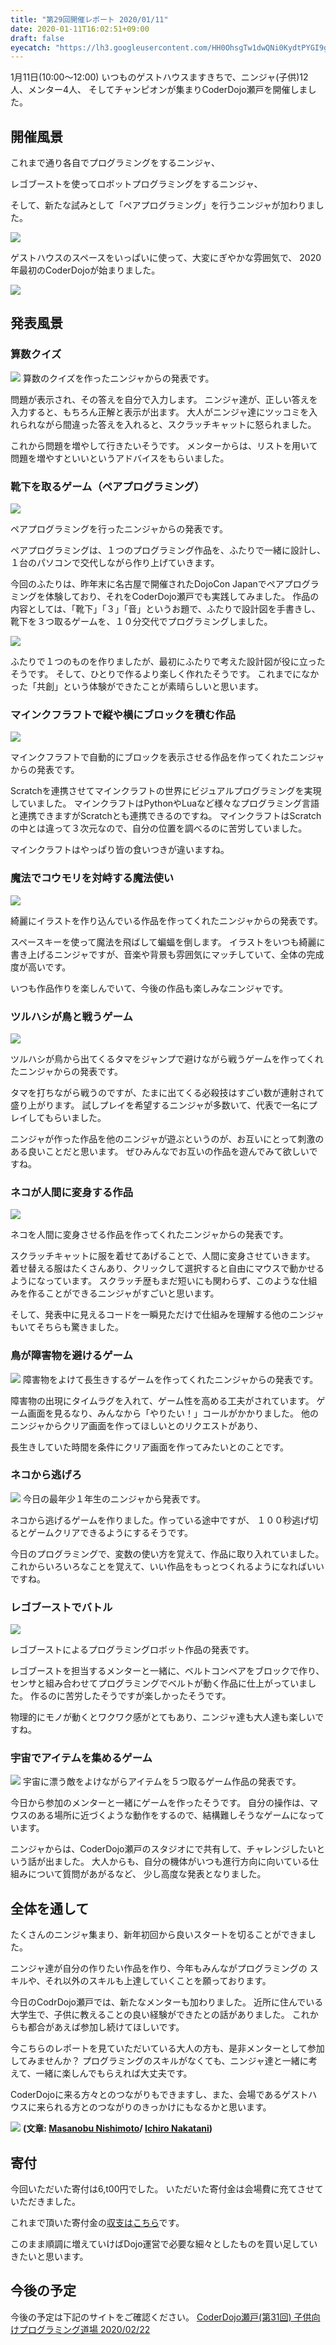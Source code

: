 ```yaml
---
title: "第29回開催レポート 2020/01/11"
date: 2020-01-11T16:02:51+09:00
draft: false
eyecatch: "https://lh3.googleusercontent.com/HH0OhsgTw1dwQNi0KydtPYGI9gvYhJYjSikldC9OJZnw-HpF3xbTczDpHWHLJwhDPeSuc2ssAxQ2cdPuR4l025mYTvCZteUqH07bzb70tJs8vA5tzBs1YMq-t4Ccs0cS0nnjR_r0et0=w1280"
---
```


1月11日(10:00～12:00)
いつものゲストハウスますきちで、ニンジャ(子供)12人、メンター4人、
そしてチャンピオンが集まりCoderDojo瀬戸を開催しました。

## 開催風景
これまで通り各自でプログラミングをするニンジャ、

レゴブーストを使ってロボットプログラミングをするニンジャ、

そして、新たな試みとして「ペアプログラミング」を行うニンジャが加わりました。

![](https://lh3.googleusercontent.com/JSfdyI3i8PrDEJZODnefGWShN8RgxMU1jqrsPXQZHFYw5KzgnYEYeHCa8k2r1uzmJtyOdxLphsNvcNX-hYLDpyEOTl5QaGveUxK-WE8mTI0Zw8DIYBOt6B8sUMWLf2V3OYumQFq5TDY=w600)

ゲストハウスのスペースをいっぱいに使って、大変にぎやかな雰囲気で、
2020年最初のCoderDojoが始まりました。

![](https://lh3.googleusercontent.com/Qh3YDD7SlFdqnU6LfhaHQeuTlEynTRD61dDWpeAjFY9ugjcunTVU6nuMrpCVtC0k1d_7uPkpRpxaeRJBPWrVnk7j0K7ZQoI533vNNPyje00e0gWoiSHJyMkoYqJ2wG2-VAsTnnadZvU=w600)

## 発表風景

### 算数クイズ
![](https://lh3.googleusercontent.com/opHH21QF0YNLxL-C6yq6dUPzP6bxVMQjYAnyFDLoKOs9uiraAeoXM1XthhhZdQmxZmZHXBQdbih9GTeNniqUPWtS7woi-d5UtkcOExXEiR0N2I1Gw6msO052bjNpdYw4Iu4JKMlrUF0=w600)
算数のクイズを作ったニンジャからの発表です。

問題が表示され、その答えを自分で入力します。
ニンジャ達が、正しい答えを入力すると、もちろん正解と表示が出ます。
大人がニンジャ達にツッコミを入れられながら間違った答えを入れると、スクラッチキャットに怒られました。

これから問題を増やして行きたいそうです。
メンターからは、リストを用いて問題を増やすといいというアドバイスをもらいました。

### 靴下を取るゲーム（ペアプログラミング）

![](https://lh3.googleusercontent.com/nv9u-fZec2Y8cMu0cevIf1g8SIQkb9nuNm8ssZsSqG5YAhax95W6MoiBBrwxbS08b-e8B_om2RnsF0zGUEu79KyN9gYB8G_rYzFtG6HhuTkUMXoM-KTB_bLsDJ2I1MBuNoBHTxgi2AI=w600)

ペアプログラミングを行ったニンジャからの発表です。

ペアプログラミングは、１つのプログラミング作品を、ふたりで一緒に設計し、１台のパソコンで交代しながら作り上げていきます。

今回のふたりは、昨年末に名古屋で開催されたDojoCon Japanでペアプログラミングを体験しており、それをCoderDojo瀬戸でも実践してみました。
作品の内容としては、「靴下」「３」「音」というお題で、ふたりで設計図を手書きし、靴下を３つ取るゲームを、１０分交代でプログラミングしました。

![](https://lh3.googleusercontent.com/IaRGX2Zn0RRz-WhkCdmcYRwy5xlezhRaMn00BOpXKCXPdB0fbpck1ZnZlDXVlxHzFd57ST4vLgaowELse0Ww24Kfa1PZWxW92tiVLsRAtnZIfFUjJmfu3anP-u7SkRrJ3DYWDk64P3I=w600)

ふたりで１つのものを作りましたが、最初にふたりで考えた設計図が役に立ったそうです。
そして、ひとりで作るより楽しく作れたそうです。
これまでになかった「共創」という体験ができたことが素晴らしいと思います。

### マインクフラフトで縦や横にブロックを積む作品
![](https://lh3.googleusercontent.com/nfPc3InX7pF5zvTgIl9vsv_zUv9lDIctu1ycYxhrInrTz2Rtj0krS7ByVUqkMG_nR1m3u80lQ4iWsZvIz7oglg1gpUOlk30v8BjLDPWuz5bdXVS1DqYmN2fQp3zP0wnxCOfERJdHkwI=w600)

マインクフラフトで自動的にブロックを表示させる作品を作ってくれたニンジャからの発表です。

Scratchを連携させてマインクラフトの世界にビジュアルプログラミングを実現していました。
マインクラフトはPythonやLuaなど様々なプログラミング言語と連携できますがScratchとも連携できるのですね。
マインクラフトはScratchの中とは違って３次元なので、自分の位置を調べるのに苦労していました。

マインクラフトはやっぱり皆の食いつきが違いますね。

### 魔法でコウモリを対峙する魔法使い
![](https://lh3.googleusercontent.com/PsC5NByaNBgrHqr9BMDISVvpbkTwnNdYL07APCMqHd9_UJKp_za1cGq-8MiQboxUw7hxZw7jQN2rwNM9wecdTtUs0epK58Ux98FMQ7ad0o0wWGaLCBOWwmlBAL1xD7EKdS3ay43amK8=w600)

綺麗にイラストを作り込んでいる作品を作ってくれたニンジャからの発表です。

スペースキーを使って魔法を飛ばして蝙蝠を倒します。
イラストをいつも綺麗に書き上げるニンジャですが、音楽や背景も雰囲気にマッチしていて、全体の完成度が高いです。

いつも作品作りを楽しんでいて、今後の作品も楽しみなニンジャです。

### ツルハシが鳥と戦うゲーム
![](https://lh3.googleusercontent.com/7p4WoLkB5YspnSVu3dVwU2B2oPG9MlBmZhf2SBhQdX2JZJuB8wQaJHzOfAT645TUJGbE9wLpPgH5m9LIakka_FLDaLdgHo197MBlWJSiyiReogAC-ToJVrtyWJyENZmZxhDJ0zVAATc=w600)

ツルハシが鳥から出てくるタマをジャンプで避けながら戦うゲームを作ってくれたニンジャからの発表です。

タマを打ちながら戦うのですが、たまに出てくる必殺技はすごい数が連射されて盛り上がります。
試しプレイを希望するニンジャが多数いて、代表で一名にプレイしてもらいました。

ニンジャが作った作品を他のニンジャが遊ぶというのが、お互いにとって刺激のある良いことだと思います。
ぜひみんなでお互いの作品を遊んでみて欲しいですね。

### ネコが人間に変身する作品

![](https://lh3.googleusercontent.com/tWXjRdTsgQd8q-k45I9NlYwtBnPHMc7666o_3oSPv6MeDxD6-0D6RV7E_kQwOk23sGZp5mcoY3gkp1TGp6Q8VVYxTPa00VE9kbvXc3Ir49YN5J6WtZCxmG_8M51HBo_7HaRqMZzBJ4g=w600)

ネコを人間に変身させる作品を作ってくれたニンジャからの発表です。

スクラッチキャットに服を着せてあげることで、人間に変身させていきます。
着せ替える服はたくさんあり、クリックして選択すると自由にマウスで動かせるようになっています。
スクラッチ歴もまだ短いにも関わらず、このような仕組みを作ることができるニンジャがすごいと思います。

そして、発表中に見えるコードを一瞬見ただけで仕組みを理解する他のニンジャもいてそちらも驚きました。

### 鳥が障害物を避けるゲーム
![](https://lh3.googleusercontent.com/rI94nH7HXYWcDLUp1fHIABc_B4x0LgwfKJIg40ZxDVKaGgTVE0rKdTQBcGb-H2Zkkk85uirqPKjYF1pIfs_IWCbx2M4bCPc2SS_Cpq8xDTWG8KXNPBvJ89m0TU0MVWulomTuOCtOj7Q=w600)
障害物をよけて長生きするゲームを作ってくれたニンジャからの発表です。

障害物の出現にタイムラグを入れて、ゲーム性を高める工夫がされています。
ゲーム画面を見るなり、みんなから「やりたい！」コールがかかりました。
他のニンジャからクリア画面を作ってほしいとのリクエストがあり、

長生きしていた時間を条件にクリア画面を作ってみたいとのことです。

### ネコから逃げろ

![](https://lh3.googleusercontent.com/G_2PSjQN5vToBXsmU1NXGvwXPC0VHCRR021FW3p3odnRYTh0gOxSfoNXY2tqUh-K7RABMcDfPETv9XXWSi8VaQIwHwRlxITjHnzuXYtimRbgDMaQqcvozzQJd_OjGf0o1GJHtL9NCfk=w600)
今日の最年少１年生のニンジャから発表です。

ネコから逃げるゲームを作りました。作っている途中ですが、
１００秒逃げ切るとゲームクリアできるようにするそうです。

今日のプログラミングで、変数の使い方を覚えて、作品に取り入れていました。
これからいろいろなことを覚えて、いい作品をもっとつくれるようになればいいですね。

### レゴブーストでバトル
![](https://lh3.googleusercontent.com/EnSSMrRHDk_iwnO1z1qyET6ATG4tIzE5z3f_a1TlIHq00-c4fbwPKRH-GmmI1jL0989RZf2IFOmzdWq4MeHXPaxeoqdYvSgYCa5jhv6mdr2TzLrxdo1Hxuea_AB6GSP7ARr69mz9Kys=w600)

レゴブーストによるプログラミングロボット作品の発表です。

レゴブーストを担当するメンターと一緒に、ベルトコンベアをブロックで作り、
センサと組み合わせてプログラミングでベルトが動く作品に仕上がっていました。
作るのに苦労したそうですが楽しかったそうです。

物理的にモノが動くとワクワク感がとてもあり、ニンジャ達も大人達も楽しいですね。

### 宇宙でアイテムを集めるゲーム
![](https://lh3.googleusercontent.com/CMv10NgvT-pE2OwfoWAkYW78CtGF1HKcAxL9ZYygIHHTc4YySaJU9J_wzcLExj0yjUTVXTx7sqKOBDINnyHBhZDKo9hp00-f35itDnU8XlAWl_GFOW5cAlhbtYCmIcTDouTCBLz5334=w600)
宇宙に漂う敵をよけながらアイテムを５つ取るゲーム作品の発表です。

今日から参加のメンターと一緒にゲームを作ったそうです。
自分の操作は、マウスのある場所に近づくような動作をするので、結構難しそうなゲームになっています。

ニンジャからは、CoderDojo瀬戸のスタジオにで共有して、チャレンジしたいという話が出ました。
大人からも、自分の機体がいつも進行方向に向いている仕組みについて質問があがるなど、
少し高度な発表となりました。

## 全体を通して

たくさんのニンジャ集まり、新年初回から良いスタートを切ることができました。

ニンジャ達が自分の作りたい作品を作り、今年もみんながプログラミングの
スキルや、それ以外のスキルも上達していくことを願っております。

今日のCodrDojo瀬戸では、新たなメンターも加わりました。
近所に住んでいる大学生で、子供に教えることの良い経験ができたとの話がありました。
これからも都合があえば参加し続けてほしいです。

今こちらのレポートを見ていただいている大人の方も、是非メンターとして参加してみませんか？
プログラミングのスキルがなくても、ニンジャ達と一緒に考えて、一緒に楽しんでもらえれば大丈夫です。

CoderDojoに来る方々とのつながりもできますし、また、会場であるゲストハウスに来られる方とのつながりのきっかけにもなるかと思います。

![](https://lh3.googleusercontent.com/HH0OhsgTw1dwQNi0KydtPYGI9gvYhJYjSikldC9OJZnw-HpF3xbTczDpHWHLJwhDPeSuc2ssAxQ2cdPuR4l025mYTvCZteUqH07bzb70tJs8vA5tzBs1YMq-t4Ccs0cS0nnjR_r0et0=w600)
**(文章: [Masanobu Nishimoto](https://www.facebook.com/masanobu.nishimoto)/ [Ichiro Nakatani](https://www.facebook.com/nakatani.ichiro.1))**

## 寄付

今回いただいた寄付は6,t00円でした。
いただいた寄付金は会場費に充てさせていただきました。

これまで頂いた寄付金の[収支はこちら](https://docs.google.com/spreadsheets/d/1pQosKjdfSGWIrTUNLzBFSYkmzDq2SbAu8xoIoF4tHyQ/edit#gid=670485060)です。

このまま順調に増えていけばDojo運営で必要な細々としたものを買い足していきたいと思います。

## 今後の予定

今後の予定は下記のサイトをご確認ください。
[CoderDojo瀬戸(第31回) 子供向けプログラミング道場 2020/02/22](https://coderdojo-seto.connpass.com/event/164806/)
